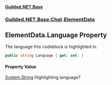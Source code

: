 #### [Guilded.NET.Base](Guilded_NET_Base.md 'Guilded.NET.Base')
### [Guilded.NET.Base.Chat](Guilded_NET_Base.md#Guilded_NET_Base_Chat 'Guilded.NET.Base.Chat').[ElementData](ElementData.md 'Guilded.NET.Base.Chat.ElementData')
## ElementData.Language Property
The language this codeblock is highlighted in.  
```csharp
public string Language { get; set; }
```
#### Property Value
[System.String](https://docs.microsoft.com/en-us/dotnet/api/System.String 'System.String')
Highlighting language?
